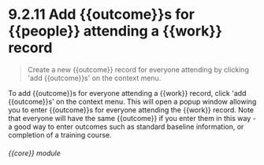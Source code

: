 # 9.2.11    Add {{outcome}}s for {{people}} attending a {{work}} record

> Create a new {{outcome}} record for everyone attending by clicking 'add {{outcome}}s' on the context menu. 

To add {{outcome}}s for everyone attending a {{work}} record, click 'add {{outcome}}s' on the context menu. This will open a popup window allowing you to enter {{outcome}}s for everyone attending the {{work}} record. Note that everyone will have the same {{outcome}} if you enter them in this way - a good way to enter outcomes such as standard baseline information, or completion of a training course. 

###### {{core}} module

